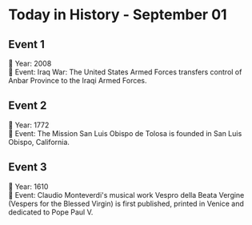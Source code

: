 # Today in History - September 01

## Event 1
📅 Year: 2008  
📝 Event: Iraq War: The United States Armed Forces transfers control of Anbar Province to the Iraqi Armed Forces.

## Event 2
📅 Year: 1772  
📝 Event: The Mission San Luis Obispo de Tolosa is founded in San Luis Obispo, California.

## Event 3
📅 Year: 1610  
📝 Event: Claudio Monteverdi's musical work Vespro della Beata Vergine (Vespers for the Blessed Virgin) is first published, printed in Venice and dedicated to Pope Paul V.

